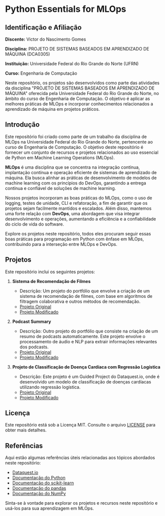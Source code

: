 # Python Essentials for MLOps
## Identificação e Afiliação

**Discente:** Victor do Nascimento Gomes

**Disciplina:** PROJETO DE SISTEMAS BASEADOS EM APRENDIZADO DE MÁQUINA (DCA0305)

**Instituição:** Universidade Federal do Rio Grande do Norte (UFRN)

**Curso:** Engenharia de Computação

Neste repositório, os projetos são desenvolvidos como parte das atividades da disciplina "PROJETO DE SISTEMAS BASEADOS EM APRENDIZADO DE MÁQUINA" oferecida pela Universidade Federal do Rio Grande do Norte, no âmbito do curso de Engenharia de Computação. O objetivo é aplicar as melhores práticas de MLOps e incorporar conhecimentos relacionados a aprendizado de máquina em projetos práticos.


## Introdução
Este repositório foi criado como parte de um trabalho da disciplina de MLOps na Universidade Federal do Rio Grande do Norte, pertencente ao curso de Engenharia de Computação. O objetivo deste repositório é fornecer um conjunto de recursos e projetos relacionados ao uso essencial de Python em Machine Learning Operations (MLOps).

**MLOps** é uma disciplina que se concentra na integração contínua, implantação contínua e operação eficiente de sistemas de aprendizado de máquina. Ela busca alinhar as práticas de desenvolvimento de modelos de machine learning com os princípios do DevOps, garantindo a entrega contínua e confiável de soluções de machine learning.

Nossos projetos incorporam as boas práticas do MLOps, como o uso de logging, testes de unidade, CLI e refatoração, a fim de garantir que os projetos sejam facilmente mantidos e escalados. Além disso, mantemos uma forte relação com **DevOps**, uma abordagem que visa integrar desenvolvimento e operações, aumentando a eficiência e a confiabilidade do ciclo de vida do software.

Explore os projetos neste repositório, todos eles procuram seguir essas boas práticas para programação em Python com ênfase em MLOps, contribuindo para a interseção entre MLOps e DevOps.


## Projetos
Este repositório inclui os seguintes projetos:

1. **Sistema de Recomendação de Filmes**
   - Descrição: Um projeto do portfólio que envolve a criação de um sistema de recomendação de filmes, com base em algoritmos de filtragem colaborativa e outros métodos de recomendação.
   - [Projeto Original](https://github.com/dataquestio/project-walkthroughs/blob/master/movie_recs/movie_recommendations.ipynb)
   - [Projeto Modificado](https://github.com/VictorNGomes/mlops2023/tree/main/Python_Essentials_for_MLOps/Project_01)

2. **Podcast Summary**
   - Descrição: Outro projeto do portfólio que consiste na criação de um resumo de podcasts automaticamente. Este projeto envolve o processamento de áudio e NLP para extrair informações relevantes dos podcasts.
   - [Projeto Original](https://github.com/dataquestio/project-walkthroughs/tree/master/podcast_summary)
   - [Projeto Modificado](https://github.com/VictorNGomes/mlops2023/tree/main/Python_Essentials_for_MLOps/Project_02)

3. **Projeto de Classificação de Doença Cardíaca com Regressão Logística**
   - Descrição: Este projeto é um Guided Project do Dataquest.io, onde é desenvolvido um modelo de classificação de doenças cardíacas utilizando regressão logística.
   - [Projeto Original](https://github.com/dataquestio/solutions/blob/master/Mission735Solutions.ipynb)
   - [Projeto Modificado](https://github.com/VictorNGomes/mlops2023/tree/main/Python_Essentials_for_MLOps/Project_03)
## Licença
Este repositório está sob a Licença MIT. Consulte o arquivo [LICENSE](LICENSE) para obter mais detalhes.

## Referências
Aqui estão algumas referências úteis relacionadas aos tópicos abordados neste repositório:

- [Dataquest.io](https://www.dataquest.io/)
- [Documentação do Python](https://docs.python.org/)
- [Documentação do scikit-learn](https://scikit-learn.org/stable/documentation.html)
- [Documentação do pandas](https://pandas.pydata.org/docs/)
- [Documentação do NumPy](https://numpy.org/doc/)

Sinta-se à vontade para explorar os projetos e recursos neste repositório e usá-los para sua aprendizagem em MLOps.
